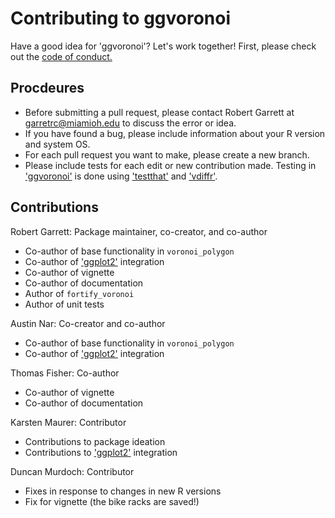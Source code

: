 # Contributing to ggvoronoi

Have a good idea for 'ggvoronoi'? Let's work together! First, please check out the [code of conduct.](CODE_OF_CONDUCT.md)

## Procdeures

* Before submitting a pull request, please contact Robert Garrett at garretrc@miamioh.edu to discuss the error or idea. 
* If you have found a bug, please include information about your R version and system OS. 
* For each pull request you want to make, please create a new branch. 
* Please include tests for each edit or new contribution made. Testing in ['ggvoronoi'](https://cran.r-project.org/package=ggvoronoi) is done using ['testthat'](https://cran.r-project.org/package=testthat) and ['vdiffr'](https://cran.r-project.org/package=vdiffr).

## Contributions

Robert Garrett: Package maintainer, co-creator, and co-author
* Co-author of base functionality in `voronoi_polygon`
* Co-author of ['ggplot2'](https://cran.r-project.org/package=ggplot2) integration
* Co-author of vignette
* Co-author of documentation
* Author of `fortify_voronoi`
* Author of unit tests

Austin Nar: Co-creator and co-author
* Co-author of base functionality in `voronoi_polygon`
* Co-author of ['ggplot2'](https://cran.r-project.org/package=ggplot2) integration

Thomas Fisher: Co-author
* Co-author of vignette
* Co-author of documentation

Karsten Maurer: Contributor
* Contributions to package ideation
* Contributions to ['ggplot2'](https://cran.r-project.org/package=ggplot2) integration

Duncan Murdoch: Contributor
* Fixes in response to changes in new R versions
* Fix for vignette (the bike racks are saved!)
